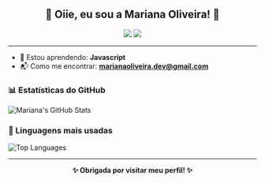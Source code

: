 <h2 align="center">🌸 Oiie, eu sou a Mariana Oliveira! 🌸</h2>

<p align="center">
  <img src="https://img.shields.io/badge/Javascript-F7DF1E?style=for-the-badge&logo=javascript&logoColor=black">
  <img src="https://img.shields.io/badge/She/Her-FFC0CB?style=for-the-badge&logoColor=white">
</p>

---

- 🌱 Estou aprendendo: **Javascript**
- 📬 Como me encontrar: **marianaoliveira.dev@gmail.com**


### 📊 Estatísticas do GitHub

![Mariana's GitHub Stats](https://github-readme-stats.vercel.app/api?username=Marianasantosdv&show_icons=true&count_private=true&hide_title=true&theme=radical&hide=prs&bg_color=FFCCF9&title_color=FF66B2&icon_color=FF3399&text_color=000000)

### 📝 Linguagens mais usadas

![Top Languages](https://github-readme-stats.vercel.app/api/top-langs/?username=Marianasantosdv&layout=compact&langs_count=10&theme=radical&bg_color=FFCCF9&title_color=FF66B2&icon_color=FF3399&text_color=000000)

---

<p align="center">
  <b>✨ Obrigada por visitar meu perfil! ✨</b>
</p>



